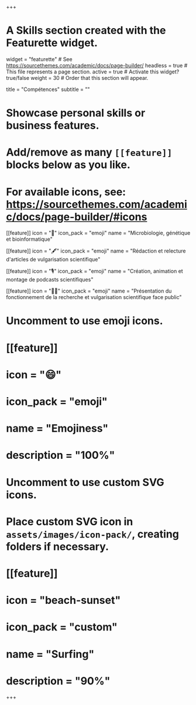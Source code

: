 +++
# A Skills section created with the Featurette widget.
widget = "featurette"  # See https://sourcethemes.com/academic/docs/page-builder/
headless = true  # This file represents a page section.
active = true  # Activate this widget? true/false
weight = 30  # Order that this section will appear.

title = "Compétences"
subtitle = ""

# Showcase personal skills or business features.
# 
# Add/remove as many `[[feature]]` blocks below as you like.
# 
# For available icons, see: https://sourcethemes.com/academic/docs/page-builder/#icons

[[feature]]
  icon = ":dna:"
  icon_pack = "emoji"
  name = "Microbiologie, génétique et bioinformatique"
  
[[feature]]
  icon = ":fountain_pen:"
  icon_pack = "emoji"
  name = "Rédaction et relecture d'articles de vulgarisation scientifique"

[[feature]]
 icon = ":studio_microphone:"
 icon_pack = "emoji"
 name = "Création, animation et montage de podcasts scientifiques"

[[feature]]
 icon = ":teacher:"
 icon_pack = "emoji"
 name = "Présentation du fonctionnement de la recherche et vulgarisation scientifique face public"

# Uncomment to use emoji icons.
# [[feature]]
#  icon = ":smile:"
#  icon_pack = "emoji"
#  name = "Emojiness"
#  description = "100%"  

# Uncomment to use custom SVG icons.
# Place custom SVG icon in `assets/images/icon-pack/`, creating folders if necessary.
# [[feature]]
#  icon = "beach-sunset"
#  icon_pack = "custom"
#  name = "Surfing"
#  description = "90%"

+++
